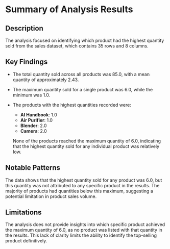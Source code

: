 # Summary of Analysis Results

## Description
The analysis focused on identifying which product had the highest quantity sold from the sales dataset, which contains 35 rows and 8 columns.

## Key Findings
- The total quantity sold across all products was 85.0, with a mean quantity of approximately 2.43.
- The maximum quantity sold for a single product was 6.0, while the minimum was 1.0.
- The products with the highest quantities recorded were:
  - **AI Handbook**: 1.0
  - **Air Purifier**: 1.0
  - **Blender**: 2.0
  - **Camera**: 2.0
  
  None of the products reached the maximum quantity of 6.0, indicating that the highest quantity sold for any individual product was relatively low.

## Notable Patterns
The data shows that the highest quantity sold for any product was 6.0, but this quantity was not attributed to any specific product in the results. The majority of products had quantities below this maximum, suggesting a potential limitation in product sales volume.

## Limitations
The analysis does not provide insights into which specific product achieved the maximum quantity of 6.0, as no product was listed with that quantity in the results. This lack of clarity limits the ability to identify the top-selling product definitively.